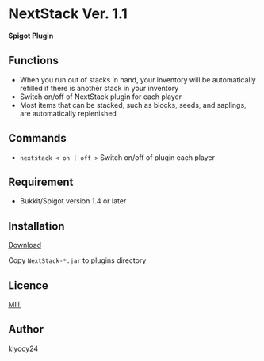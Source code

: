 # NextStack Ver. 1.1
**Spigot Plugin**

## Functions
- When you run out of stacks in hand, your inventory will be automatically refilled if there is another stack in your inventory
- Switch on/off of NextStack plugin for each player
- Most items that can be stacked, such as blocks, seeds, and saplings, are automatically replenished

## Commands
- `nextstack < on | off >` Switch on/off of plugin each player

## Requirement
- Bukkit/Spigot version 1.4 or later

## Installation
[Download](https://github.com/kiyocy24/NextStack/raw/master/NextStack-1.1.jar)

Copy `NextStack-*.jar` to plugins directory

## Licence
[MIT](https://github.com/kanakiyo314/NextStack/blob/master/LICENCE)

## Author
[kiyocy24](https://github.com/kiyocy24)
